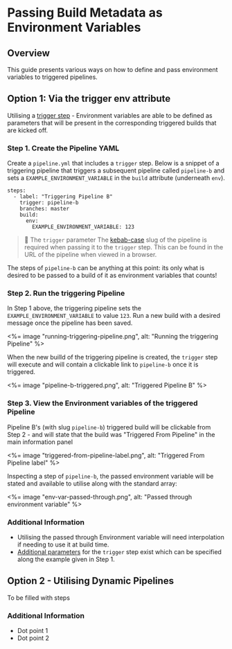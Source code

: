 # Passing Build Metadata as Environment Variables

## Overview

This guide presents various ways on how to define and pass environment variables to triggered pipelines.

## Option 1: Via the trigger env attribute

Utilising a [trigger step](/docs/pipelines/trigger-step) - Environment variables are able to be defined as parameters that will be present in the corresponding triggered builds that are kicked off.

### Step 1. Create the Pipeline YAML

Create a `pipeline.yml` that includes a `trigger` step. Below is a snippet of a triggering pipeline that triggers a subsequent pipeline called `pipeline-b` and sets a `EXAMPLE_ENVIRONMENT_VARIABLE` in the `build` attribute (underneath `env`).

```
steps:
  - label: "Triggering Pipeline B"
    trigger: pipeline-b
    branches: master
    build:
      env:
        EXAMPLE_ENVIRONMENT_VARIABLE: 123
```

>🚧 The `trigger` parameter
> The [kebab-case](https://en.wikipedia.org/wiki/Letter_case#Kebab_case) slug of the pipeline is required when passing it to the `trigger` step. This can be found in the URL of the pipeline when viewed in a browser.

The steps of `pipeline-b` can be anything at this point: its only what is desired to be passed to a build of it as environment variables that counts!

### Step 2. Run the triggering Pipeline

In Step 1 above, the triggering pipeline sets the `EXAMPLE_ENVIRONMENT_VARIABLE` to value `123`. Run a new build with a desired message once the pipeline has been saved.

<%= image "running-triggering-pipeline.png", alt: "Running the triggering Pipeline" %>

When the new builld of the triggering pipeline is created, the `trigger` step will execute and will contain a clickable link to `pipeline-b` once it is triggered.

<%= image "pipeline-b-triggered.png", alt: "Triggered Pipeline B" %>

### Step 3. View the Environment variables of the triggered Pipeline

Pipeline B's (with slug `pipeline-b`) triggered build will be clickable from Step 2 - and will state that the build was "Triggered From Pipeline" in the main information panel 

<%= image "triggered-from-pipeline-label.png", alt: "Triggered From Pipeline label" %>

Inspecting a step of `pipeline-b`, the passed environment variable will be stated and available to utilise along with the standard array:

<%= image "env-var-passed-through.png", alt: "Passed through environment variable" %>

### Additional Information

- Utilising the passed through Environment variable will need interpolation if needing to use it at build time.
- [Additional parameters](/docs/pipelines/trigger_step#trigger-step-attributes) for the `trigger` step exist which can be specified along the example given in Step 1.

## Option 2 - Utilising Dynamic Pipelines

To be filled with steps

### Additional Information

- Dot point 1
- Dot point 2

